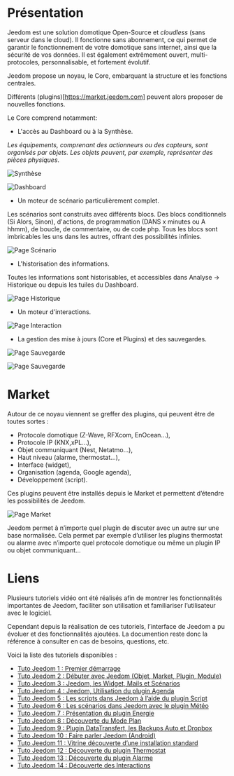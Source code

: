 Présentation
===

Jeedom est une solution domotique Open-Source et *cloudless* (sans serveur dans le cloud). Il fonctionne sans abonnement, ce qui permet de garantir le fonctionnement de votre domotique sans internet, ainsi que la sécurité de vos données. Il est également extrêmement ouvert, multi-protocoles, personnalisable, et fortement évolutif.

Jeedom propose un noyau, le Core, embarquant la structure et les fonctions centrales.

Différents (plugins)[https://market.jeedom.com] peuvent alors proposer de nouvelles fonctions.

Le Core comprend notamment:

- L'accès au Dashboard ou à la Synthèse.

*Les équipements, comprenant des actionneurs ou des capteurs, sont organisés par objets. Les objets peuvent, par exemple, représenter des pièces physiques*.

![Synthèse](images/doc-presentation-synthese.jpg)

![Dashboard](images/doc-presentation-dashboard.jpg)

- Un moteur de scénario particulièrement complet.

Les scénarios sont construits avec différents blocs. Des blocs conditionnels (Si Alors, Sinon), d'actions, de programmation (DANS x minutes ou A hhmm), de boucle, de commentaire, ou de code php. Tous les blocs sont imbricables les uns dans les autres, offrant des possibilités infinies.

![Page Scénario](images/doc-presentation-scenario.jpg)

- L'historisation des informations.

Toutes les informations sont historisables, et accessibles dans Analyse → Historique ou depuis les tuiles du Dashboard.

![Page Historique](images/doc-presentation-historique.jpg)

- Un moteur d'interactions.

![Page Interaction](images/doc-presentation-interaction.jpg)

- La gestion des mise à jours (Core et Plugins) et des sauvegardes.

![Page Sauvegarde](images/doc-presentation-update.jpg)

![Page Sauvegarde](images/doc-presentation-sauvegarde.jpg)


Market
===

Autour de ce noyau viennent se greffer des plugins, qui peuvent être de toutes sortes :

-   Protocole domotique (Z-Wave, RFXcom, EnOcean…),
-   Protocole IP (KNX,xPL…),
-   Objet communiquant (Nest, Netatmo…),
-   Haut niveau (alarme, thermostat…),
-   Interface (widget),
-   Organisation (agenda, Google agenda),
-   Développement (script).

Ces plugins peuvent être installés depuis le Market et permettent d’étendre les possibilités de Jeedom.

![Page Market](images/doc-presentation-market.jpg)

Jeedom permet à n’importe quel plugin de discuter avec un autre sur une base normalisée. Cela permet par exemple d’utiliser les plugins thermostat ou alarme avec n’importe quel protocole domotique ou même un plugin IP ou objet communiquant…



Liens
===

Plusieurs tutoriels vidéo ont été réalisés afin de montrer les fonctionnalités importantes de Jeedom, faciliter son utilisation et familiariser l’utilisateur avec le logiciel.

Cependant depuis la réalisation de ces tutoriels, l’interface de Jeedom a pu évoluer et des fonctionnalités ajoutées. La documention reste donc la référence à consulter en cas de besoins, questions, etc.

Voici la liste des tutoriels disponibles :

-   [Tuto Jeedom 1 : Premier démarrage](https://www.youtube.com/watch?v=UTECRBGEUtI)
-   [Tuto Jeedom 2 : Débuter avec Jeedom (Objet, Market, Plugin, Module)](https://www.youtube.com/watch?v=2LU1neNvbus)
-   [Tuto Jeedom 3 : Jeedom, les Widget, Mails et Scénarios](https://www.youtube.com/watch?v=OJn33XbpiH8)
-   [Tuto Jeedom 4 : Jeedom, Utilisation du plugin Agenda](https://www.youtube.com/watch?v=EBuvIabg3Cc)
-   [Tuto Jeedom 5 : Les scripts dans Jeedom à l’aide du plugin Script](https://www.youtube.com/watch?v=FRbQILAogX0)
-   [Tuto Jeedom 6 : Les scénarios dans Jeedom avec le plugin Météo](https://www.youtube.com/watch?v=w0ErP3wyEoA)
-   [Tuto Jeedom 7 : Présentation du plugin Energie](https://www.youtube.com/watch?v=DZfA_DxqbNs)
-   [Tuto Jeedom 8 : Découverte du Mode Plan](https://www.youtube.com/watch?v=2IkXF6CBCAE)
-   [Tuto Jeedom 9 : Plugin DataTransfert, les Backups Auto et Dropbox](https://www.youtube.com/watch?v=wLOfJygFc8k)
-   [Tuto Jeedom 10 : Faire parler Jeedom (Android)](https://www.youtube.com/watch?v=3Pc3VJFWHo4)
-   [Tuto Jeedom 11 : Vitrine découverte d’une installation standard](https://www.youtube.com/watch?v=hW1d1FvkmSs)
-   [Tuto Jeedom 12 : Découverte du plugin Thermostat](https://www.youtube.com/watch?v=T21gqp1SQK0)
-   [Tuto Jeedom 13 : Découverte du plugin Alarme](https://www.youtube.com/watch?v=JjnWeU614gc)
-   [Tuto Jeedom 14 : Découverte des Interactions](https://www.youtube.com/watch?v=Z8SHo_Xwk0Q)
